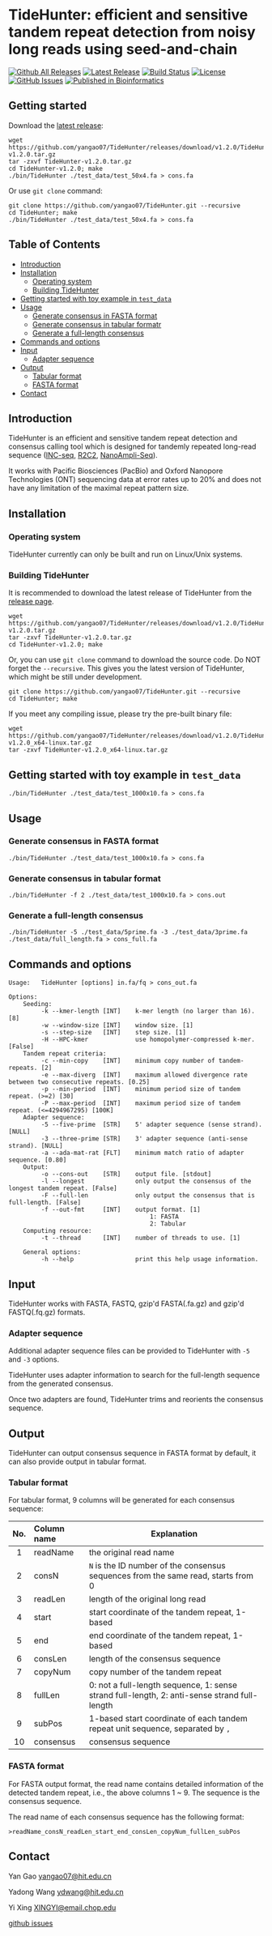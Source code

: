 # TideHunter: efficient and sensitive tandem repeat detection from noisy long reads using seed-and-chain
[![Github All Releases](https://img.shields.io/github/downloads/yangao07/TideHunter/total.svg?label=Download)](https://github.com/yangao07/TideHunter/releases)
[![Latest Release](https://img.shields.io/github/release/yangao07/TideHunter.svg?label=Release)](https://github.com/yangao07/TideHunter/releases/latest)
[![Build Status](https://travis-ci.org/yangao07/TideHunter.svg?branch=master)](https://travis-ci.org/yangao07/TideHunter)
[![License](https://img.shields.io/badge/License-GPL-black.svg)](https://github.com/yangao07/TideHunter/blob/master/LICENSE)
[![GitHub Issues](https://img.shields.io/github/issues/yangao07/TideHunter.svg?label=Issues)](https://github.com/yangao07/TideHunter/issues)
[![Published in Bioinformatics](https://img.shields.io/badge/Published%20in-Bioinformatics-purple.svg)](https://doi.org/10.1093/bioinformatics/btz376)
<!--
[![GitHub Downloads](https://img.shields.io/github/downloads/yangao07/TideHunter/total.svg?style=social&logo=github&label=Download)](https://github.com/yangao07/TideHunter/releases)
-->

## Getting started
Download the [latest release](https://github.com/yangao07/TideHunter/releases):
```
wget https://github.com/yangao07/TideHunter/releases/download/v1.2.0/TideHunter-v1.2.0.tar.gz
tar -zxvf TideHunter-v1.2.0.tar.gz
cd TideHunter-v1.2.0; make
./bin/TideHunter ./test_data/test_50x4.fa > cons.fa
```
Or use `git clone` command:
```
git clone https://github.com/yangao07/TideHunter.git --recursive
cd TideHunter; make
./bin/TideHunter ./test_data/test_50x4.fa > cons.fa
```

## Table of Contents

- [Introduction](#introduction)
- [Installation](#install)
  - [Operating system](#os)
  - [Building TideHunter](#build)
- [Getting started with toy example in `test_data`](#start)
- [Usage](#usage)
  - [Generate consensus in FASTA format](#fasta_cons)
  - [Generate consensus in tabular formatr](#tab_cons)
  - [Generate a full-length consensus](#full_cons)
- [Commands and options](#cmd)
- [Input](#input)
  - [Adapter sequence](#adapter)
- [Output](#output)
  - [Tabular format](#tabular)
  - [FASTA format](#fasta)
- [Contact](#contact)

## <a name="introduction"></a>Introduction
TideHunter is an efficient and sensitive tandem repeat detection and
consensus calling tool which is designed for tandemly repeated
long-read sequence ([INC-seq](https://doi.org/10.1186/s13742-016-0140-7),
 [R2C2](https://doi.org/10.1073/pnas.1806447115), [NanoAmpli-Seq](https://doi.org/10.1093/gigascience/giy140)). 

It works with Pacific Biosciences (PacBio) and 
Oxford Nanopore Technologies (ONT) sequencing data at error rates 
up to 20% and does not have any limitation of the maximal repeat pattern size.

## <a name="install"></a>Installation
### <a name="os"></a>Operating system
TideHunter currently can only be built and run on Linux/Unix systems.

### <a name="build"></a>Building TideHunter
It is recommended to download the latest release of TideHunter 
from the [release page](https://github.com/yangao07/TideHunter/releases).
```
wget https://github.com/yangao07/TideHunter/releases/download/v1.2.0/TideHunter-v1.2.0.tar.gz
tar -zxvf TideHunter-v1.2.0.tar.gz
cd TideHunter-v1.2.0; make
```
Or, you can use `git clone` command to download the source code. Do NOT forget the `--recursive`.
This gives you the latest version of TideHunter, which might be still under development.
```
git clone https://github.com/yangao07/TideHunter.git --recursive
cd TideHunter; make
```
If you meet any compiling issue, please try the pre-built binary file:
```
wget https://github.com/yangao07/TideHunter/releases/download/v1.2.0/TideHunter-v1.2.0_x64-linux.tar.gz
tar -zxvf TideHunter-v1.2.0_x64-linux.tar.gz
```

## <a name="start"></a>Getting started with toy example in `test_data`
```
./bin/TideHunter ./test_data/test_1000x10.fa > cons.fa
```

## <a name="usage"></a>Usage
### <a name="fasta_cons"></a>Generate consensus in FASTA format
```
./bin/TideHunter ./test_data/test_1000x10.fa > cons.fa
```
### <a name="tab_cons"></a>Generate consensus in tabular format
```
./bin/TideHunter -f 2 ./test_data/test_1000x10.fa > cons.out
```
### <a name="full_cons"></a>Generate a full-length consensus
```
./bin/TideHunter -5 ./test_data/5prime.fa -3 ./test_data/3prime.fa ./test_data/full_length.fa > cons_full.fa
```

## <a name="cmd"></a>Commands and options
```
Usage:   TideHunter [options] in.fa/fq > cons_out.fa

Options:
    Seeding:
         -k --kmer-length [INT]    k-mer length (no larger than 16). [8]
         -w --window-size [INT]    window size. [1]
         -s --step-size   [INT]    step size. [1]
         -H --HPC-kmer             use homopolymer-compressed k-mer. [False]
    Tandem repeat criteria:
         -c --min-copy    [INT]    minimum copy number of tandem-repeats. [2]
         -e --max-diverg  [INT]    maximum allowed divergence rate between two consecutive repeats. [0.25]
         -p --min-period  [INT]    minimum period size of tandem repeat. (>=2) [30]
         -P --max-period  [INT]    maximum period size of tandem repeat. (<=4294967295) [100K]
    Adapter sequence:
         -5 --five-prime  [STR]    5' adapter sequence (sense strand). [NULL]
         -3 --three-prime [STR]    3' adapter sequence (anti-sense strand). [NULL]
         -a --ada-mat-rat [FLT]    minimum match ratio of adapter sequence. [0.80]
    Output:
         -o --cons-out    [STR]    output file. [stdout]
         -l --longest              only output the consensus of the longest tandem repeat. [False]
         -F --full-len             only output the consensus that is full-length. [False]
         -f --out-fmt     [INT]    output format. [1]
                                       1: FASTA
                                       2: Tabular
    Computing resource:
         -t --thread      [INT]    number of threads to use. [1]

    General options:
         -h --help                 print this help usage information.

```

## <a name="input_output"></a>Input
TideHunter works with FASTA, FASTQ, gzip'd FASTA(.fa.gz) and gzip'd FASTQ(.fq.gz) formats.

### <a name="adapter"></a>Adapter sequence
Additional adapter sequence files can be provided to TideHunter with `-5` and `-3` options.

TideHunter uses adapter information to search for the full-length sequence from the generated consensus.

Once two adapters are found, TideHunter trims and reorients the consensus sequence.

## <a name="output"></a>Output
TideHunter can output consensus sequence in FASTA format by default, 
it can also provide output in tabular format.

### <a name="tabular"></a>Tabular format
For tabular format, 9 columns will be generated for each consensus sequence:

| No. | Column name | Explanation | 
|:---:|   :---      | ---        |
|  1  | readName    | the original read name |
|  2  | consN       | `N` is the ID number of the consensus sequences from the same read, starts from 0 |
|  3  | readLen     | length of the original long read |
|  4  | start       | start coordinate of the tandem repeat, 1-based |
|  5  | end         | end coordinate of the tandem repeat, 1-based |
|  6  | consLen     | length of the consensus sequence |
|  7  | copyNum     | copy number of the tandem repeat |
|  8  | fullLen     | 0: not a full-length sequence, 1: sense strand full-length, 2: anti-sense strand full-length |
|  9  | subPos      | 1-based start coordinate of each tandem repeat unit sequence, separated by `,` |
| 10  | consensus   | consensus sequence |

### <a name="fasta"></a>FASTA format
For FASTA output format, the read name contains detailed information of the detected tandem repeat, 
i.e., the above columns 1 ~ 9.
The sequence is the consensus sequence.

The read name of each consensus sequence has the following format:
```
>readName_consN_readLen_start_end_consLen_copyNum_fullLen_subPos
```

## <a name="contact"></a>Contact
Yan Gao yangao07@hit.edu.cn

Yadong Wang ydwang@hit.edu.cn

Yi Xing XINGYI@email.chop.edu

[github issues](https://github.com/yangao07/TideHunter/issues)
